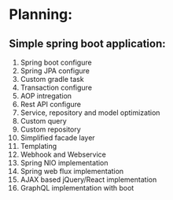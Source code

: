 # Planning:
## Simple spring boot application:
1. Spring boot configure
2. Spring JPA configure
3. Custom gradle task
4. Transaction configure
5. AOP intregation
6. Rest API configure
7. Service, repository and model optimization
8. Custom query
9. Custom repository
10. Simplified facade layer
11. Templating
12. Webhook and Webservice
13. Spring NIO implementation
14. Spring web flux implementation
15. AJAX based jQuery/React implementation
16. GraphQL implementation with boot
